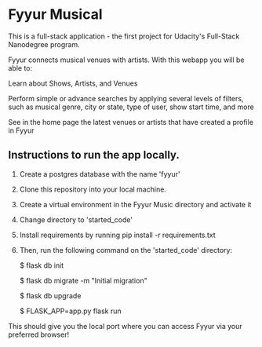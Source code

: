 # Fyyur Musical

This is a full-stack application - the first project for Udacity's Full-Stack Nanodegree program.

Fyyur connects musical venues with artists. With this webapp you will be able to:

Learn about Shows, Artists, and Venues

Perform simple or advance searches by applying several levels of filters, such as musical genre, city or state, type of user, show start time, and more

See in the home page the latest venues or artists that have created a profile in Fyyur

## Instructions to run the app locally.

1. Create a postgres database with the name 'fyyur'

2. Clone this repository into your local machine.

3. Create a virtual environment in the Fyyur Music directory and activate it

4. Change directory to 'started_code'

5. Install requirements by running pip install -r requirements.txt

6. Then, run the following command on the 'started_code' directory:

    $ flask db init
    
    $ flask db migrate -m "Initial migration"
    
    $ flask db upgrade
    
    $ FLASK_APP=app.py flask run

 This should give you the local port where you can access Fyyur via your preferred browser!
